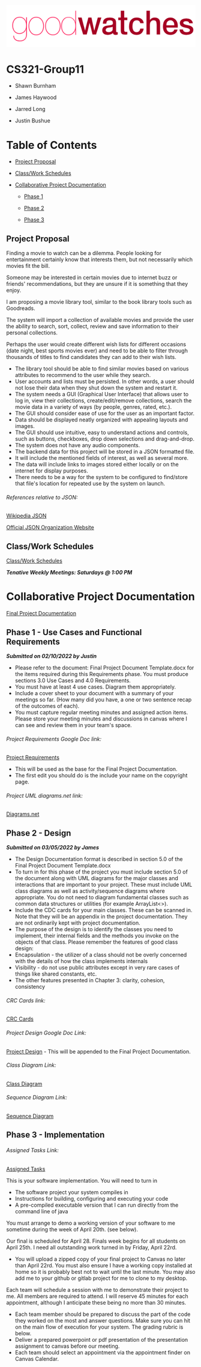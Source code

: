 ![GoodWatches Logo](https://github.com/jab0073/CS321-Group11/blob/5fbba99f6a03984a138dcdc97a0339b5bc912e1f/Documentation/goodwatches%20logo.png)

# CS321-Group11
- Shawn Burnham

- James Haywood

- Jarred Long

- Justin Bushue

# Table of Contents
- [Project Proposal](https://github.com/jab0073/CS321-Group11#project-proposal)

- [Class/Work Schedules](https://github.com/jab0073/CS321-Group11#classwork-schedules)

- [Collaborative Project Documentation](https://github.com/jab0073/CS321-Group11#collaborative-project-documentation)

    - [Phase 1](https://github.com/jab0073/CS321-Group11/blob/main/README.md#phase-1---use-cases-and-functional-requirements)

    - [Phase 2](https://github.com/jab0073/CS321-Group11/blob/main/README.md#phase-2---design)

    - [Phase 3](https://github.com/jab0073/CS321-Group11/blob/main/README.md#phase-3---implementation)

## Project Proposal

Finding a movie to watch can be a dilemma. People looking for entertainment certainly know that interests them, but not necessarily which movies fit the bill.

Someone may be interested in certain movies due to internet buzz or friends' recommendations, but they are unsure if it is something that they enjoy.


I am proposing a movie library tool, similar to the book library tools such as Goodreads.


The system will import a collection of available movies and provide the user the ability to search, sort, collect, review and save information to their personal collections.

Perhaps the user would create different wish lists for different occasions (date night, best sports movies ever) and need to be able to filter through thousands of titles to find candidates they can add to their wish lists.

- The library tool should be able to find similar movies based on various attributes to recommend to the user while they search.
- User accounts and lists must be persisted. In other words, a user should not lose their data when they shut down the system and restart it.
- The system needs a GUI (Graphical User Interface) that allows user to log in, view their collections, create/edit/remove collections, search the movie data in a variety of ways (by people, genres, rated, etc.).
- The GUI should consider ease of use for the user as an important factor.
- Data should be displayed neatly organized with appealing layouts and images.
- The GUI should use intuitive, easy to understand actions and controls, such as buttons, checkboxes, drop down selections and drag-and-drop.
- The system does not have any audio components.
- The backend data for this project will be stored in a JSON formatted file.
- It will include the mentioned fields of interest, as well as several more.
- The data will include links to images stored either locally or on the internet for display purposes.
- There needs to be a way for the system to be configured to find/store that file's location for repeated use by the system on launch.

###### References relative to JSON:

[Wikipedia JSON](https://en.wikipedia.org/wiki/JSON#:~:text=After%20RFC%204627%20had%20been%20available%20as%20its,was%20also%20standardized%20as%20ISO%20%2F%20IEC%2021778%3A2017)

[Official JSON Organization Website](http://www.json.org/)

## Class/Work Schedules
[Class/Work Schedules](https://docs.google.com/spreadsheets/d/1Zj6V2qRDIKM7VogGnZrPiUvWgQ8GM8AiMRLizCSQWl0/edit?usp=sharing)

_**Tenative Weekly Meetings: Saturdays @ 1:00 PM**_

# Collaborative Project Documentation

[Final Project Documentation](https://docs.google.com/document/d/1gjTqStX6FBkAt3OKbrzCFy5J3OV_Pv2U2Q-0uU_9xlw/edit?usp=sharing)

## Phase 1 - Use Cases and Functional Requirements
_**Submitted on 02/10/2022 by Justin**_

- Please refer to the document: Final Project Document Template.docx for the items required during this Requirements phase. You must produce sections 3.0 Use Cases and 4.0 Requirements.
- You must have at least 4 use cases. Diagram them appropriately.
- Include a cover sheet to your document with a summary of your meetings so far. (How many did you have, a one or two sentence recap of the outcomes of each).
- You must capture regular meeting minutes and assigned action items. Please store your meeting minutes and discussions in canvas where I can see and review them in your team's space.

###### Project Requirements Google Doc link:
[Project Requirements](https://docs.google.com/document/d/1jK5SMebc2KZXrWDSEhD-Uoqr7eXiCwLy30pSULupH8M/edit?usp=sharing)
- This will be used as the base for the Final Project Documentation.
- The first edit you should do is the include your name on the copyright page.

###### Project UML diagrams.net link:
[Diagrams.net](https://drive.google.com/file/d/1ZrRywBNkzC5qNdocyuXb9DE71RfPt1kw/view?usp=sharing)

## Phase 2 - Design
_**Submitted on 03/05/2022 by James**_

- The Design Documentation format is described in section 5.0 of the Final Project Document Template.docx
- To turn in for this phase of the project you must include section 5.0 of the document along with UML diagrams for the major classes and interactions that are important to your project. These must include UML class diagrams as well as activity/sequence diagrams where appropriate. You do not need to diagram fundamental classes such as common data structures or utilities (for example ArrayList<>).
- Include the CDC cards for your main classes. These can be scanned in. Note that they will be an appendix in the project documentation. They are not ordinarily kept with project documentation.
- The purpose of the design is to identify the classes you need to implement, their internal fields and the methods you invoke on the objects of that class. Please remember the features of good class design:
- Encapsulation - the utilizer of a class should not be overly concerned with the details of how the class implements internals
- Visibility - do not use public attributes except in very rare cases of things like shared constants, etc.
- The other features presented in Chapter 3: clarity, cohesion, consistency

###### CRC Cards link:
[CRC Cards](https://docs.google.com/presentation/d/1GOsnx2NHszYy-sL2_1o1KaVt6TZ-FgG1nOWxgyRE9Bc/edit?usp=sharing)


###### Project Design Google Doc Link:
[Project Design](https://docs.google.com/document/d/10F8aMiHMLQmdriyXlFgvTpuQxof5Ho8EHYjcVTVhb0U/edit?usp=sharing) - This will be appended to the Final Project Documentation.


###### Class Diagram Link:
[Class Diagram](https://drive.google.com/file/d/1asyjjNQfIKeHKEU_L7dTbDRP5gQ68bH7/view?usp=sharing)


###### Sequence Diagram Link:
[Sequence Diagram](https://drive.google.com/file/d/1Pj4RPgoOQPjRVnAHSAXAva-sTQz_6TvE/view?usp=sharing)


## Phase 3 - Implementation


###### Assigned Tasks Link:
[Assigned Tasks](https://docs.google.com/spreadsheets/d/1Edy5DPGPyGy-__11zUdGLXaPj5TFPLLDmdI75xgVwGg/edit?usp=sharing)

This is your software implementation. You will need to turn in
- The software project your system compiles in
- Instructions for building, configuring and executing your code
- A pre-compiled executable version that I can run directly from the command line of java

You must arrange to demo a working version of your software to me sometime during the
week of April 20th. (see below).

Our final is scheduled for April 28. Finals week begins for all
students on April 25th. I need all outstanding work turned in by Friday, April 22rd.
- You will upload a zipped copy of your final project to Canvas no later than April 22rd. You must
also ensure I have a working copy installed at home so it is probably best not to wait until the
last minute. You may also add me to your github or gitlab project for me to clone to my
desktop.

Each team will schedule a session with me to demonstrate their project to me. All members are required to attend. I will reserve 45 minutes for each appointment, although I anticipate these being no more than 30 minutes.

- Each team member should be prepared to discuss the part of the code they worked on the most and answer questions. Make sure you can hit on the main flow of execution for your system.
The grading rubric is below.
- Deliver a prepared powerpoint or pdf presentation of the presentation assignment to canvas before our meeting.
- Each team should select an appointment via the appointment finder on Canvas Calendar.
